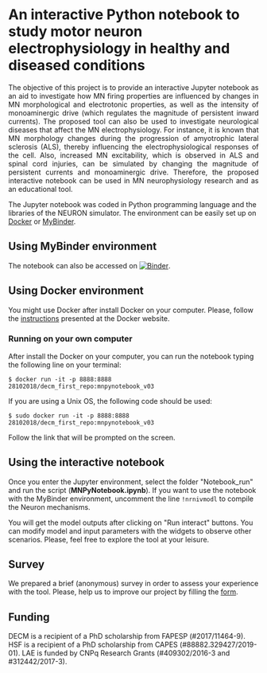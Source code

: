 # An interactive Python notebook to study motor neuron electrophysiology in healthy and diseased conditions

<p style='text-align: justify;'> The objective of this project is to provide an interactive Jupyter notebook as an aid to investigate how MN firing properties are influenced by changes in MN morphological and electrotonic properties, as well as the intensity of monoaminergic drive (which regulates the magnitude of persistent inward currents). The proposed tool can also be used to investigate neurological diseases that affect the MN electrophysiology. For instance, it is known that MN morphology changes during the progression of amyotrophic lateral sclerosis (ALS), thereby influencing the electrophysiological responses of the cell. Also, increased MN excitability, which is observed in ALS and spinal cord injuries, can be simulated by changing the magnitude of persistent currents and monoaminergic drive. Therefore, the proposed interactive notebook can be used in MN neurophysiology research and as an educational tool.</p>

The Jupyter notebook was coded in Python programming language and the libraries of the NEURON simulator. The environment can be easily set up on [Docker](https://www.docker.com/) or [MyBinder](https://mybinder.org/).

## Using MyBinder environment

The notebook can also be accessed on [![Binder](https://mybinder.org/badge_logo.svg)](https://mybinder.org/v2/gh/deboramatoso/MNPyNotebook/binder?labpath=Notebook_run%2FMNPyNotebook.ipynb).

## Using Docker environment

You might use Docker after install Docker on your computer. Please, follow the [instructions](https://docs.docker.com/engine/install/) presented at the Docker website.


### Running on your own computer

After install the Docker on your computer, you can run the notebook typing the following line on your terminal:

```
$ docker run -it -p 8888:8888 28102018/decm_first_repo:mnpynotebook_v03
```

If you are using a Unix OS, the following code should be used:

```
$ sudo docker run -it -p 8888:8888 28102018/decm_first_repo:mnpynotebook_v03
```

Follow the link that will be prompted on the screen.


## Using the interactive notebook

Once you enter the Jupyter environment, select the folder "Notebook_run" and run the script (**MNPyNotebook.ipynb**). If you want to use the notebook with the MyBinder environment, uncomment the line `!nrnivmodl` to compile the Neuron mechanisms.

You will get the model outputs after clicking on "Run interact" buttons. You can modify model and input parameters with the widgets to observe other scenarios. Please, feel free to explore the tool at your leisure.

## Survey
We prepared a brief (anonymous) survey in order to assess your experience with the tool. Please, help us to improve our project by filling the [form](https://docs.google.com/forms/d/e/1FAIpQLSewYiuRmT3B4MQd9LP9WRLqW_YjXODcE8oNQ5yBcn8wdMK2Ag/viewform).

## Funding
DECM is a recipient of a PhD scholarship from FAPESP (#2017/11464-9). HSF is a recipient of a PhD scholarship from CAPES (#88882.329427/2019-01). LAE is funded by CNPq Research Grants (#409302/2016-3 and #312442/2017-3).
